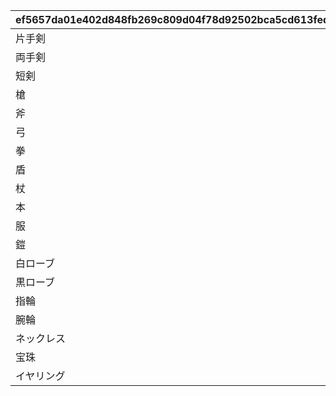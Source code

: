 |ef5657da01e402d848fb269c809d04f78d92502bca5cd613feda7f2e62f4ec03|49ff12c7b2221c4040dbea7edac933ee446ccb0474d1d1901784bfa0a7f03609|881c1ebaed911cf89e4a48593cc35ef4680b81e3fcab98d1cc3b9b593eafd7d2|fd58fcaa0c04af1b54f343b95f53a37995bfe63cc9a1c41b78023b99ad448beb|bb98814b7f758c054737c5bfd6635565dd56fb0611bc02f52dc951a86a9edfd3|
| --- | --- | --- | --- | --- |
|片手剣|red|#D23232|90009|101|
|両手剣|red|#D23232|90009|102|
|短剣|red|#D23232|90009|103|
|槍|red|#D23232|90009|104|
|斧|red|#D23232|90009|105|
|弓|red|#D23232|90009|106|
|拳|red|#D23232|90009|107|
|盾|red|#D23232|90009|108|
|杖|red|#D23232|90009|109|
|本|red|#D23232|90009|110|
|服|blue|#476FD8|90010|201|
|鎧|blue|#476FD8|90010|202|
|白ローブ|blue|#476FD8|90010|203|
|黒ローブ|blue|#476FD8|90010|204|
|指輪|yellow|#E5681E|90011|301|
|腕輪|yellow|#E5681E|90011|302|
|ネックレス|yellow|#E5681E|90011|303|
|宝珠|yellow|#E5681E|90011|304|
|イヤリング|yellow|#E5681E|90011|305|